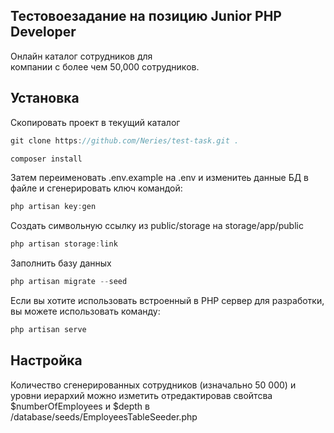
## Тестовое​ ​задание​ ​на​ ​позицию​ ​Junior​ ​PHP​ ​Developer  

Онлайн   каталог   сотрудников   для  
компании​ ​с​ ​более​ ​чем​ ​50,000​ ​сотрудников. 


## Установка

Скопировать проект в текущий каталог

```javascript
git clone https://github.com/Neries/test-task.git .
```

```javascript
composer install
```
Затем переименовать .env.example на  .env
и изменитеь данные БД в файле и сгенерировать ключ командой:

```javascript
php artisan key:gen
```
Cоздать символьную ссылку из public/storage на storage/app/public

```javascript
php artisan storage:link
```
Заполнить базу данных
```javascript
php artisan migrate --seed
```
Если вы хотите использовать встроенный в PHP сервер для разработки, вы можете использовать команду: 

```javascript
php artisan serve
```

## Настройка

Количество сгенерированных сотрудников (изначально 50 000) и уровни иерархий можно изметить отредактировав свойтсва $numberOfEmployees и $depth
в /database/seeds/EmployeesTableSeeder.php
